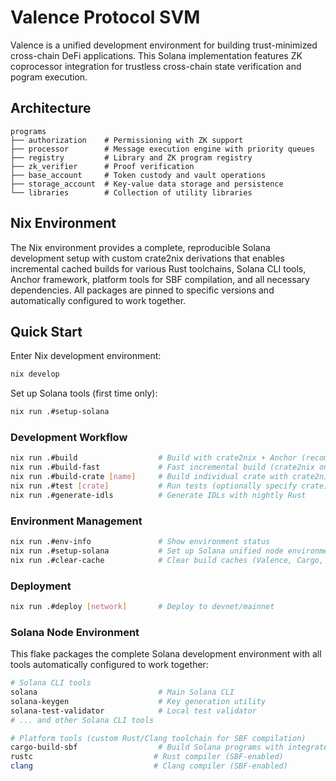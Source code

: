 # Valence Protocol SVM

Valence is a unified development environment for building trust-minimized cross-chain DeFi applications. This Solana implementation features ZK coprocessor integration for trustless cross-chain state verification and pogram execution.

## Architecture

```
programs
├── authorization    # Permissioning with ZK support
├── processor        # Message execution engine with priority queues
├── registry         # Library and ZK program registry
├── zk_verifier      # Proof verification
├── base_account     # Token custody and vault operations
├── storage_account  # Key-value data storage and persistence
└── libraries        # Collection of utility libraries
```

## Nix Environment

The Nix environment provides a complete, reproducible Solana development setup with custom crate2nix derivations that enables incremental cached builds for various Rust toolchains, Solana CLI tools, Anchor framework, platform tools for SBF compilation, and all necessary dependencies. All packages are pinned to specific versions and automatically configured to work together.

## Quick Start

Enter Nix development environment:

```bash
nix develop
```

Set up Solana tools (first time only):
```bash
nix run .#setup-solana
```

### Development Workflow

```bash
nix run .#build                  # Build with crate2nix + Anchor (recommended)
nix run .#build-fast             # Fast incremental build (crate2nix only)
nix run .#build-crate [name]     # Build individual crate with crate2nix
nix run .#test [crate]           # Run tests (optionally specify crate)
nix run .#generate-idls          # Generate IDLs with nightly Rust
```

### Environment Management

```bash
nix run .#env-info               # Show environment status
nix run .#setup-solana           # Set up Solana unified node environment
nix run .#clear-cache            # Clear build caches (Valence, Cargo, Anchor, Nix)
```

### Deployment

```bash
nix run .#deploy [network]       # Deploy to devnet/mainnet
```

### Solana Node Environment

This flake packages the complete Solana development environment with all tools automatically configured to work together:

```bash
# Solana CLI tools
solana                           # Main Solana CLI
solana-keygen                    # Key generation utility
solana-test-validator            # Local test validator
# ... and other Solana CLI tools

# Platform tools (custom Rust/Clang toolchain for SBF compilation)
cargo-build-sbf                  # Build Solana programs with integrated platform tools
rustc                           # Rust compiler (SBF-enabled)
clang                           # Clang compiler (SBF-enabled)
```